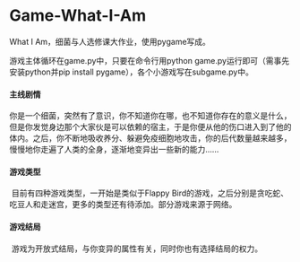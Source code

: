 # Game-What-I-Am
What I Am，细菌与人选修课大作业，使用pygame写成。

游戏主体循环在game.py中，只要在命令行用python game.py运行即可（需事先安装python并pip install pygame），各个小游戏写在subgame.py中。

#### 主线剧情

​		你是一个细菌，突然有了意识，你不知道你在哪，也不知道你存在的意义是什么，但是你发觉身边那个大家伙是可以依赖的宿主，于是你便从他的伤口进入到了他的体内。之后，你不断地吸收养分、躲避免疫细胞地攻击，你的后代数量越来越多，慢慢地你走遍了人类的全身，逐渐地变异出一些新的能力……

#### 游戏类型

​		目前有四种游戏类型，一开始是类似于Flappy Bird的游戏，之后分别是贪吃蛇、吃豆人和走迷宫，更多的类型还有待添加。部分游戏来源于网络。

#### 游戏结局

​		游戏为开放式结局，与你变异的属性有关，同时你也有选择结局的权力。


